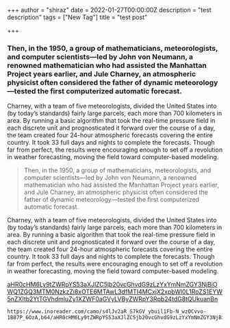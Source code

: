 +++
author = "shiraz"
date = 2022-01-27T00:00:00Z
description = "test description"
tags = ["New Tag"]
title = "test post"

+++
### Then, in the 1950, a group of mathematicians, meteorologists, and computer scientists—led by John von Neumann, a renowned mathematician who had assisted the Manhattan Project years earlier, and Jule Charney, an atmospheric physicist often considered the father of dynamic meteorology—tested the first computerized automatic forecast.

Charney, with a team of five meteorologists, divided the United States into (by today’s standards) fairly large parcels, each more than 700 kilometers in area. By running a basic algorithm that took the real-time pressure field in each discrete unit and prognosticated it forward over the course of a day, the team created four 24-hour atmospheric forecasts covering the entire country. It took 33 full days and nights to complete the forecasts. Though far from perfect, the results were encouraging enough to set off a revolution in weather forecasting, moving the field toward computer-based modeling.

> Then, in the 1950, a group of mathematicians, meteorologists, and computer scientists—led by John von Neumann, a renowned mathematician who had assisted the Manhattan Project years earlier, and Jule Charney, an atmospheric physicist often considered the father of dynamic meteorology—tested the first computerized automatic forecast.

Charney, with a team of five meteorologists, divided the United States into (by today’s standards) fairly large parcels, each more than 700 kilometers in area. By running a basic algorithm that took the real-time pressure field in each discrete unit and prognosticated it forward over the course of a day, the team created four 24-hour atmospheric forecasts covering the entire country. It took 33 full days and nights to complete the forecasts. Though far from perfect, the results were encouraging enough to set off a revolution in weather forecasting, moving the field toward computer-based modeling.

[aHR0cHM6Ly9tZWRpYS53aXJlZC5jb20vcGhvdG9zLzYxYmNmZGY3NjBiOWQ1ZGQ3MTM0NzkzZi8xOTE6MTAwL3dfMTI4MCxjX2xpbWl0L1RoZS1EYW5nZXItb2YtTGVhdmluZy1XZWF0aGVyLVByZWRpY3Rpb24tdG8tQUkuanBn](https://www.inoreader.com/camo/s4lJv2aR_S7kGV_ybuil1Fb-N_wzOCvvo-1B87P_6OzA,b64/aHR0cHM6Ly9tZWRpYS53aXJlZC5jb20vcGhvdG9zLzYxYmNmZGY3NjBiOWQ1ZGQ3MTM0NzkzZi8xOTE6MTAwL3dfMTI4MCxjX2xpbWl0L1RoZS1EYW5nZXItb2YtTGVhdmluZy1XZWF0aGVyLVByZWRpY3Rpb24tdG8tQUkuanBn "aHR0cHM6Ly9tZWRpYS53aXJlZC5jb20vcGhvdG9zLzYxYmNmZGY3NjBiOWQ1ZGQ3MTM0NzkzZi8xOTE6MTAwL3dfMTI4MCxjX2xpbWl0L1RoZS1EYW5nZXItb2YtTGVhdmluZy1XZWF0aGVyLVByZWRpY3Rpb24tdG8tQUkuanBn")

    https://www.inoreader.com/camo/s4lJv2aR_S7kGV_ybuil1Fb-N_wzOCvvo-1B87P_6OzA,b64/aHR0cHM6Ly9tZWRpYS53aXJlZC5jb20vcGhvdG9zLzYxYmNmZGY3NjBiOWQ1ZGQ3MTM0NzkzZi8xOTE6MTAwL3dfMTI4MCxjX2xpbWl0L1RoZS1EYW5nZXItb2YtTGVhdmluZy1XZWF0aGVyLVByZWRpY3Rpb24tdG8tQUkuanBn